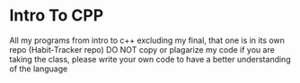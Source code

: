 # Intro To CPP
All my programs from intro to c++  excluding my final, that one is in its own repo (Habit-Tracker repo)
DO NOT copy or plagarize my code if you are taking the class, please write your own code to have a better understanding of the language
